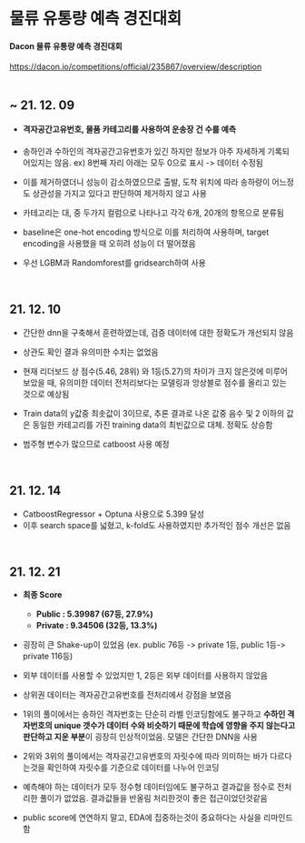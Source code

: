 # 물류 유통량 예측 경진대회
#### Dacon 물류 유통량 예측 경진대회
<https://dacon.io/competitions/official/235867/overview/description>
</br>
</br>

## ~ 21. 12. 09

* #### 격자공간고유번호, 물품 카테고리를 사용하여 운송장 건 수를 예측

* 송하인과 수하인의 격자공간고유번호가 있긴 하지만 정보가 아주 자세하게 기록되어있지는 않음. ex) 8번째 자리 아래는 모두 0으로 표시 -> 데이터 수정됨

* 이를 제거하였더니 성능이 감소하였으므로 출발, 도착 위치에 따라 송하량이 어느정도 상관성을 가지고 있다고 판단하여 제거하지 않고 사용

* 카테고리는 대, 중 두가지 컬럼으로 나타나고 각각 6개, 20개의 항목으로 분류됨

* baseline은 one-hot encoding 방식으로 이를 처리하여 사용하며, target encoding을 사용했을 때 오히려 성능이 더 떨어졌음

* 우선 LGBM과 Randomforest를 gridsearch하여 사용

</br>

## 21. 12. 10

* 간단한 dnn을 구축해서 훈련하였는데, 검증 데이터에 대한 정확도가 개선되지 않음
* 상관도 확인 결과 유의미한 수치는 없었음

* 현재 리더보드 상 점수(5.46, 28위) 와 1등(5.27)의 차이가 크지 않은것에 미루어 보았을 때, 유의미한 데이터 전처리보다는 모델링과 앙상블로 점수를 올리고 있는 것으로 예상됨

* Train data의 y값중 최솟값이 3이므로, 추론 결과로 나온 값중 음수 및 2 이하의 값은 동일한 카테고리를 가진 training data의 최빈값으로 대체. 정확도 상승함

* 범주형 변수가 많으므로 catboost 사용 예정

</br>

## 21. 12. 14

* CatboostRegressor + Optuna 사용으로 5.399 달성
* 이후 search space를 넓혔고, k-fold도 사용하였지만 추가적인 점수 개선은 없음

</br>

## 21. 12. 21

* **최종 Score**
  * **Public : 5.39987 (67등, 27.9%)**
  * **Private : 9.34506 (32등, 13.3%)**
* 굉장히 큰 Shake-up이 있었음 (ex. public 76등 -> private 1등, public 1등-> private 116등)

* 외부 데이터를 사용할 수 있었지만 1, 2등은 외부 데이터를 사용하지 않았음
* 상위권 데이터는 격자공간고유번호를 전처리에서 강점을 보였음
* 1위의 풀이에서는 송하인 격자번호는 단순히 라벨 인코딩함에도 불구하고 **수하인 격자번호의 unique 갯수가 데이터 수와 비슷하기 때문에 학습에 영향을 주지 않는다고 판단하고 지운 부분**이 굉장히 인상적이었음. 모델은 간단한 DNN을 사용

* 2위와 3위의 풀이에서는 격자공간고유번호의 자릿수에 따라 의미하는 바가 다르다는것을 확인하여 자릿수를 기준으로 데이터를 나누어 인코딩
* 예측해야 하는 데이터가 모두 정수형 데이터임에도 불구하고 결과값을 정수로 전처리한 풀이가 없었음. 결과값들을 반올림 처리한것이 좋은 접근이었던것같음



* public score에 연연하지 말고, EDA에 집중하는것이 중요하다는 사실을 리마인드함













